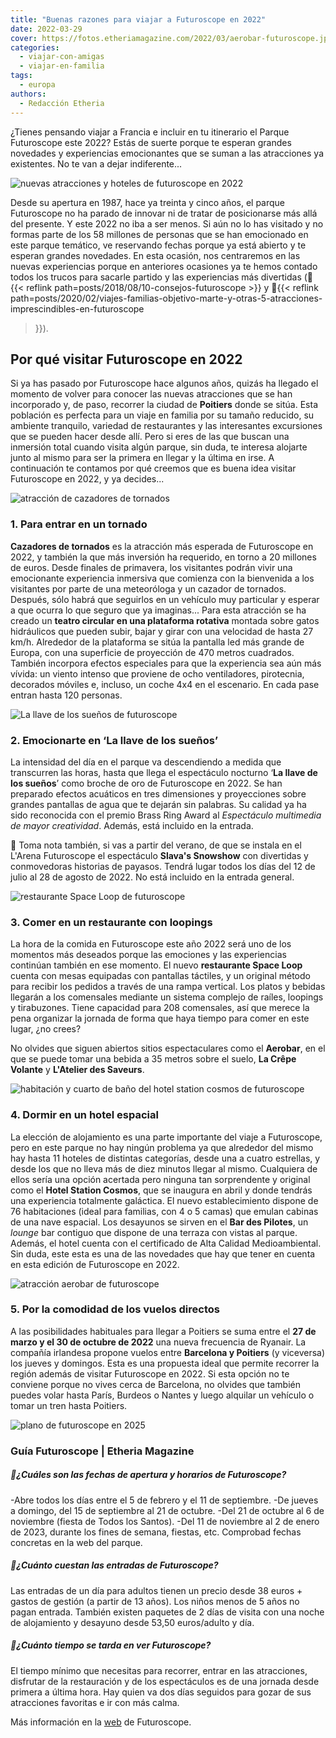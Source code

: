 ```yaml
---
title: "Buenas razones para viajar a Futuroscope en 2022"
date: 2022-03-29
cover: https://fotos.etheriamagazine.com/2022/03/aerobar-futuroscope.jpg
categories: 
  - viajar-con-amigas
  - viajar-en-familia
tags: 
  - europa
authors: 
  - Redacción Etheria
---
```


¿Tienes pensando viajar a Francia e incluir en tu itinerario el Parque Futuroscope este 2022? Estás de suerte porque te esperan grandes novedades y experiencias emocionantes que se suman a las atracciones ya existentes. No te van a dejar indiferente...

![nuevas atracciones y hoteles de futuroscope en 2022](https://fotos.etheriamagazine.com/2022/03/portada-futuroscope-2022.jpg "Futuroscope en 2022 viene cargado de novedades.")

Desde su apertura en 1987, hace ya treinta y cinco años, el parque Futuroscope no ha 
parado de innovar ni de tratar de posicionarse más allá del presente. Y este 2022 no iba 
a ser menos. Si aún no lo has visitado y no formas parte de los 58 millones de personas 
que se han emocionado en este parque temático, ve reservando fechas porque ya está 
abierto y te esperan grandes novedades. En esta ocasión, nos centraremos en las nuevas 
experiencias porque en anteriores ocasiones ya te hemos contado todos los trucos para 
sacarle partido y las experiencias más divertidas (📍{{< reflink 
path=posts/2018/08/10-consejos-futuroscope >}} y 📍{{< reflink 
path=posts/2020/02/viajes-familias-objetivo-marte-y-otras-5-atracciones-imprescindibles-en-futuroscope 
>}}). 

## Por qué visitar Futuroscope en 2022

Si ya has pasado por Futuroscope hace algunos años, quizás ha llegado el momento de 
volver para conocer las nuevas atracciones que se han incorporado y, de paso, recorrer 
la ciudad de **Poitiers** donde se sitúa. Esta población es perfecta para un viaje en 
familia por su tamaño reducido, su ambiente tranquilo, variedad de restaurantes y las 
interesantes excursiones que se pueden hacer desde allí. Pero si eres de las que buscan 
una inmersión total cuando visita algún parque, sin duda, te interesa alojarte junto al 
mismo para ser la primera en llegar y la última en irse. A continuación te contamos por 
qué creemos que es buena idea visitar Futuroscope en 2022, y ya decides... 

![atracción de cazadores de tornados](https://fotos.etheriamagazine.com/2022/03/tornado-atraccion-futuroscope.jpg "Cazadores de tornados es la nueva atracción de Futuroscope en 2022.")

### 1\. Para entrar en un tornado

**Cazadores de tornados** es la atracción más esperada de Futuroscope en 2022, y también 
la que más inversión ha requerido, en torno a 20 millones de euros. Desde finales de 
primavera, los visitantes podrán vivir una emocionante experiencia inmersiva que 
comienza con la bienvenida a los visitantes por parte de una meteoróloga y un cazador de 
tornados. Después, sólo habrá que seguirlos en un vehículo muy particular y esperar a 
que ocurra lo que seguro que ya imaginas... Para esta atracción se ha creado un **teatro 
circular en una plataforma rotativa** montada sobre gatos hidráulicos que pueden subir, 
bajar y girar con una velocidad de hasta 27 km/h. Alrededor de la plataforma se sitúa la 
pantalla led más grande de Europa, con una superficie de proyección de 470 metros 
cuadrados. También incorpora efectos especiales para que la experiencia sea aún más 
vívida: un viento intenso que proviene de ocho ventiladores, pirotecnia, decorados 
móviles e, incluso, un coche 4x4 en el escenario. En cada pase entran hasta 120 
personas. 

![La llave de los sueños de futuroscope](https://fotos.etheriamagazine.com/2022/03/espectaculo-nocturno-futuroscope.jpg "La llave de los sueños, el nuevo espectáculo nocturno de Futuroscope.")

### 2\. Emocionarte en ‘La llave de los sueños’

La intensidad del día en el parque va descendiendo a medida que transcurren las horas, 
hasta que llega el espectáculo nocturno ‘**La llave de los sueños**’ como broche de oro 
de Futuroscope en 2022. Se han preparado efectos acuáticos en tres dimensiones y 
proyecciones sobre grandes pantallas de agua que te dejarán sin palabras. Su calidad ya 
ha sido reconocida con el premio Brass Ring Award al _Espectáculo multimedia de mayor 
creatividad_. Además, está incluido en la entrada. 

📌 Toma nota también, si vas a partir del verano, de que se instala en el L'Arena 
Futuroscope el espectáculo **Slava's Snowshow** con divertidas y conmovedoras historias 
de payasos. Tendrá lugar todos los días del 12 de julio al 28 de agosto de 2022. No está 
incluido en la entrada general. 

![restaurante Space Loop de futuroscope](https://fotos.etheriamagazine.com/2022/03/Restaurante-space-loop-futuroscope.jpg "Restaurante Space Loop.")

### 3\. Comer en un restaurante con loopings

La hora de la comida en Futuroscope este año 2022 será uno de los momentos más deseados 
porque las emociones y las experiencias continúan también en ese momento. El nuevo 
**restaurante Space Loop** cuenta con mesas equipadas con pantallas táctiles, y un 
original método para recibir los pedidos a través de una rampa vertical. Los platos y 
bebidas llegarán a los comensales mediante un sistema complejo de raíles, loopings y 
tirabuzones. Tiene capacidad para 208 comensales, así que merece la pena organizar la 
jornada de forma que haya tiempo para comer en este lugar, ¿no crees? 

No olvides que siguen abiertos sitios espectaculares como el **Aerobar**, en el que se 
puede tomar una bebida a 35 metros sobre el suelo, **La Crêpe Volante** y **L'Atelier 
des Saveurs**. 

![habitación y cuarto de baño del hotel station cosmos de futuroscope](https://fotos.etheriamagazine.com/2022/03/hotel-futuroscope-station-cosmos.jpg "Hotel Station Cosmos de Futuroscope.")

### 4\. Dormir en un hotel espacial

La elección de alojamiento es una parte importante del viaje a Futuroscope, pero en este 
parque no hay ningún problema ya que alrededor del mismo hay hasta 11 hoteles de 
distintas categorías, desde una a cuatro estrellas, y desde los que no lleva más de diez 
minutos llegar al mismo. Cualquiera de ellos sería una opción acertada pero ninguna tan 
sorprendente y original como el **Hotel Station Cosmos**, que se inaugura en abril y 
donde tendrás una experiencia totalmente galáctica. El nuevo establecimiento dispone de 
76 habitaciones (ideal para familias, con 4 o 5 camas) que emulan cabinas de una nave 
espacial. Los desayunos se sirven en el **Bar des Pilotes**, un _lounge_ bar contiguo 
que dispone de una terraza con vistas al parque. Además, el hotel cuenta con el 
certificado de Alta Calidad Medioambiental. Sin duda, este esta es una de las novedades 
que hay que tener en cuenta en esta edición de Futuroscope en 2022. 

![atracción aerobar de futuroscope](https://fotos.etheriamagazine.com/2022/03/aerobar-futuroscope.jpg "Aerobar, un globo donde podrás tomar algo a 35 metros de altura.")

### 5\. Por la comodidad de los vuelos directos

A las posibilidades habituales para llegar a Poitiers se suma entre el **27 de marzo y 
el 30 de octubre de 2022** una nueva frecuencia de Ryanair. La compañía irlandesa 
propone vuelos entre **Barcelona y Poitiers** (y viceversa) los jueves y domingos. Esta 
es una propuesta ideal que permite recorrer la región además de visitar Futuroscope en 
2022. Si esta opción no te conviene porque no vives cerca de Barcelona, no olvides que 
también puedes volar hasta París, Burdeos o Nantes y luego alquilar un vehículo o tomar 
un tren hasta Poitiers. 

![plano de futuroscope en 2025](https://fotos.etheriamagazine.com/2022/03/Plano-Futuroscope-2025.jpg "En este plano están los nuevos proyectos y ampliaciones de Futuroscope 2025.")

### Guía Futuroscope | Etheria Magazine

##### 📍¿Cuáles son las fechas de apertura y horarios de Futuroscope?

\-Abre todos los días entre el 5 de febrero y el 11 de septiembre. \-De jueves a 
domingo, del 15 de septiembre al 21 de octubre. \-Del 21 de octubre al 6 de noviembre 
(fiesta de Todos los Santos). \-Del 11 de noviembre al 2 de enero de 2023, durante los 
fines de semana, fiestas, etc. Comprobad fechas concretas en la web del parque. 

##### 📍¿Cuánto cuestan las entradas de Futuroscope?

Las entradas de un día para adultos tienen un precio desde 38 euros + gastos de gestión 
(a partir de 13 años). Los niños menos de 5 años no pagan entrada. También existen 
paquetes de 2 días de visita con una noche de alojamiento y desayuno desde 53,50 
euros/adulto y día. 

##### 📍¿Cuánto tiempo se tarda en ver Futuroscope?

El tiempo mínimo que necesitas para recorrer, entrar en las atracciones, disfrutar de la 
restauración y de los espectáculos es de una jornada desde primera a última hora. Hay 
quien va dos días seguidos para gozar de sus atracciones favoritas e ir con más calma. 

Más información en la [web](http://www.futuroscope.com/) de Futuroscope.
